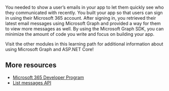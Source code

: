 You needed to show a user’s emails in your app to let them quickly see who they communicated with recently. You built your app so that users can sign in using their Microsoft 365 account. After signing in, you retrieved their latest email messages using Microsoft Graph and provided a way for them to view more messages as well. By using the Microsoft Graph SDK, you can minimize the amount of code you write and focus on building your app.

Visit the other modules in this learning path for additional information about using Microsoft Graph and ASP.NET Core!

## More resources

- [Microsoft 365 Developer Program](https://developer.microsoft.com/microsoft-365/dev-program/?WT.mc_id=m365-30352-cxa)
- [List messages API](/graph/api/user-list-messages/?&WT.mc_id=m365-30352-cxa) 
